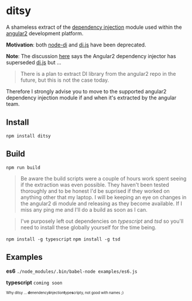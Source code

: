 # ditsy

A shameless extract of the [dependency injection](https://github.com/angular/angular/tree/master/modules/angular2/src/core/di) module used within the [angular2](https://angular.io/) development platform.

**Motivation**: both [node-di](https://github.com/vojtajina/node-di) and [di.js](https://github.com/angular/di.js) have been deprecated.

**Note**: The discussion [here](https://github.com/angular/di.js/issues/108) says the Angular2 dependency injector has superseded [di.js](https://github.com/angular/di.js) but ...

> There is a plan to extract DI library from the angular2 repo in the future, but this is not the case today.

Therefore I strongly advise you to move to the supported angular2 dependency injection module if and when it's extracted by the angular team.

## Install

`npm install ditsy`

## Build

`npm run build`

> Be aware the build scripts were a couple of hours work spent seeing if the extraction was even possible. They haven't been tested thoroughly and to be honest I'd be suprised if they worked on anything other that my laptop. I will be keeping an eye on changes in the angular2 di module and releasing as they become available. If I miss any ping me and I'll do a build as soon as I can.

> I've purposely left out dependencies on *typescript* and *tsd* so you'll need to install these globally yourself for the time being.

`npm install -g typescript`
`npm install -g tsd`

## Examples

**es6** `./node_modules/.bin/babel-node examples/es6.js`

**typescript** `coming soon`

<sub><sup>Why ditsy ... **d**enendency**i**injection**t**ype**s**cripty, not good with names ;)</sup></sub>
